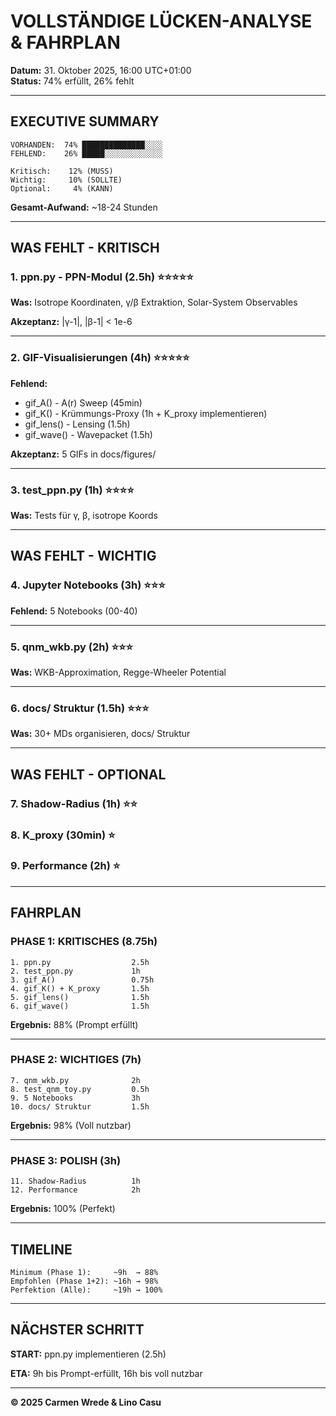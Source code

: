 # VOLLSTÄNDIGE LÜCKEN-ANALYSE & FAHRPLAN

**Datum:** 31. Oktober 2025, 16:00 UTC+01:00  
**Status:** 74% erfüllt, 26% fehlt

---

## EXECUTIVE SUMMARY

```
VORHANDEN:  74% ██████████████░░░░
FEHLEND:    26% █████░░░░░░░░░░░░░

Kritisch:    12% (MUSS)
Wichtig:     10% (SOLLTE)
Optional:     4% (KANN)
```

**Gesamt-Aufwand:** ~18-24 Stunden

---

## WAS FEHLT - KRITISCH

### 1. ppn.py - PPN-Modul (2.5h) ⭐⭐⭐⭐⭐

**Was:** Isotrope Koordinaten, γ/β Extraktion, Solar-System Observables

**Akzeptanz:** |γ-1|, |β-1| < 1e-6

---

### 2. GIF-Visualisierungen (4h) ⭐⭐⭐⭐⭐

**Fehlend:**
- gif_A() - A(r) Sweep (45min)
- gif_K() - Krümmungs-Proxy (1h + K_proxy implementieren)
- gif_lens() - Lensing (1.5h)
- gif_wave() - Wavepacket (1.5h)

**Akzeptanz:** 5 GIFs in docs/figures/

---

### 3. test_ppn.py (1h) ⭐⭐⭐⭐

**Was:** Tests für γ, β, isotrope Koords

---

## WAS FEHLT - WICHTIG

### 4. Jupyter Notebooks (3h) ⭐⭐⭐

**Fehlend:** 5 Notebooks (00-40)

---

### 5. qnm_wkb.py (2h) ⭐⭐⭐

**Was:** WKB-Approximation, Regge-Wheeler Potential

---

### 6. docs/ Struktur (1.5h) ⭐⭐⭐

**Was:** 30+ MDs organisieren, docs/ Struktur

---

## WAS FEHLT - OPTIONAL

### 7. Shadow-Radius (1h) ⭐⭐
### 8. K_proxy (30min) ⭐
### 9. Performance (2h) ⭐

---

## FAHRPLAN

### PHASE 1: KRITISCHES (8.75h)
```
1. ppn.py                  2.5h
2. test_ppn.py             1h
3. gif_A()                 0.75h
4. gif_K() + K_proxy       1.5h
5. gif_lens()              1.5h
6. gif_wave()              1.5h
```

**Ergebnis:** 88% (Prompt erfüllt)

---

### PHASE 2: WICHTIGES (7h)
```
7. qnm_wkb.py              2h
8. test_qnm_toy.py         0.5h
9. 5 Notebooks             3h
10. docs/ Struktur         1.5h
```

**Ergebnis:** 98% (Voll nutzbar)

---

### PHASE 3: POLISH (3h)
```
11. Shadow-Radius          1h
12. Performance            2h
```

**Ergebnis:** 100% (Perfekt)

---

## TIMELINE

```
Minimum (Phase 1):     ~9h  → 88%
Empfohlen (Phase 1+2): ~16h → 98%
Perfektion (Alle):     ~19h → 100%
```

---

## NÄCHSTER SCHRITT

**START:** ppn.py implementieren (2.5h)

**ETA:** 9h bis Prompt-erfüllt, 16h bis voll nutzbar

---

**© 2025 Carmen Wrede & Lino Casu**
